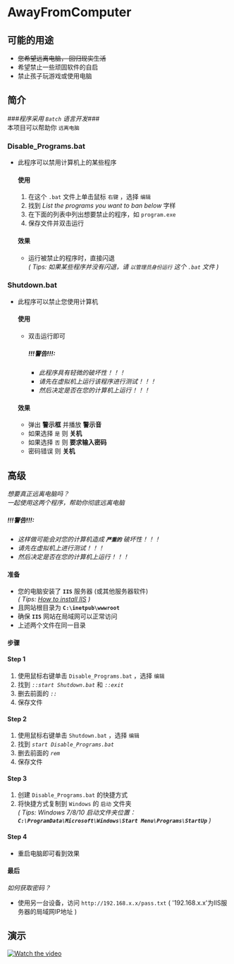 # AwayFromComputer
## 可能的用途
* ~~您希望远离电脑， 回归现实生活~~
* 希望禁止一些顽固软件的自启
* 禁止孩子玩游戏或使用电脑
## 简介
*###程序采用 `Batch` 语言开发###*  
本项目可以帮助你 `远离电脑` 
### Disable_Programs.bat
* 此程序可以禁用计算机上的某些程序
  #### 使用
  1. 在这个 `.bat` 文件上单击鼠标 `右键` ，选择 `编辑` 
  2. 找到 *List the programs you want to ban below* 字样
  3. 在下面的列表中列出想要禁止的程序，如 `program.exe`  
  4. 保存文件并双击运行
  #### 效果
  * 运行被禁止的程序时，直接闪退  
    *( Tips: 如果某些程序并没有闪退，请 `以管理员身份运行` 这个 `.bat` 文件 )*
### Shutdown.bat
* 此程序可以禁止您使用计算机
  #### 使用
  * 双击运行即可
      ##### *!!!警告!!!:* 
      * *此程序具有轻微的破坏性！！！*  
      * *请先在虚拟机上运行该程序进行测试！！！*
      * *然后决定是否在您的计算机上运行！！！* 
  #### 效果
  * 弹出 **警示框** 并播放 **警示音** 
  * 如果选择 `是` 则 **关机** 
  * 如果选择 `否` 则 **要求输入密码** 
  * 密码错误 则 **关机** 
## 高级
*想要真正远离电脑吗？*  
*一起使用这两个程序，帮助你彻底远离电脑*
##### *!!!警告!!!:*
* *这样做可能会对您的计算机造成 **`严重的`** 破坏性！！！*
* *请先在虚拟机上进行测试！！！*
* *然后决定是否在您的计算机上运行！！！*
#### 准备
* 您的电脑安装了 **`IIS`** 服务器 (或其他服务器软件)  
  *( Tips: [How to install IIS](https://www.howtogeek.com/112455/how-to-install-iis-8-on-windows-8/) )*
* 且网站根目录为 **`C:\inetpub\wwwroot`** 
* 确保 **`IIS`** 网站在局域网可以正常访问
* 上述两个文件在同一目录
#### 步骤
#### Step 1
1. 使用鼠标右键单击 `Disable_Programs.bat` ，选择 `编辑` 
2. 找到 *`::start Shutdown.bat`* 和 *`::exit`* 
3. 删去前面的 *`::`* 
4. 保存文件
#### Step 2
1. 使用鼠标右键单击 `Shutdown.bat` ，选择 `编辑` 
2. 找到 *`start Disable_Programs.bat`* 
3. 删去前面的 *`rem`* 
4. 保存文件
#### Step 3
1. 创建 `Disable_Programs.bat` 的快捷方式
2. 将快捷方式复制到 `Windows` 的 `启动` 文件夹  
  *( Tips: Windows 7/8/10 启动文件夹位置：**`C:\ProgramData\Microsoft\Windows\Start Menu\Programs\StartUp`** )*  
#### Step 4
* 重启电脑即可看到效果
#### 最后
*如何获取密码？*
* 使用另一台设备，访问 `http://192.168.x.x/pass.txt` ( '192.168.x.x'为IIS服务器的局域网IP地址 )
## 演示
[![Watch the video](https://onedrive.gimhoy.com/1drv/aHR0cHM6Ly8xZHJ2Lm1zL3UvcyFBa0JKZU81TC1qRGZveFZQZkkyTkJpaG4zU19r.png)](http://fscache20.cooles.top/Upload/Demo.mp4)
